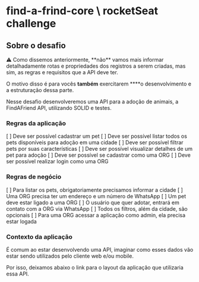 # find-a-frind-core \\ rocketSeat challenge

## Sobre o desafio

<aside>
⚠️ Como dissemos anteriormente, **não** vamos mais informar detalhadamente rotas e propriedades dos registros a serem criadas, mas sim, as regras e requisitos que a API deve ter.

O motivo disso é para vocês **também** exercitarem ****o desenvolvimento e a estruturação dessa parte.

</aside>

Nesse desafio desenvolveremos uma API para a adoção de animais, a FindAFriend API, utilizando SOLID e testes.

### Regras da aplicação

[ ] Deve ser possível cadastrar um pet
[ ] Deve ser possível listar todos os pets disponíveis para adoção em uma cidade
[ ] Deve ser possível filtrar pets por suas características
[ ] Deve ser possível visualizar detalhes de um pet para adoção
[ ] Deve ser possível se cadastrar como uma ORG
[ ] Deve ser possível realizar login como uma ORG

### Regras de negócio

[ ] Para listar os pets, obrigatoriamente precisamos informar a cidade
[ ] Uma ORG precisa ter um endereço e um número de WhatsApp
[ ] Um pet deve estar ligado a uma ORG
[ ] O usuário que quer adotar, entrará em contato com a ORG via WhatsApp
[ ] Todos os filtros, além da cidade, são opcionais
[ ] Para uma ORG acessar a aplicação como admin, ela precisa estar logada

### Contexto da aplicação

É comum ao estar desenvolvendo uma API, imaginar como esses dados vão estar sendo utilizados pelo cliente web e/ou mobile.

Por isso, deixamos abaixo o link para o layout da aplicação que utilizaria essa API.
